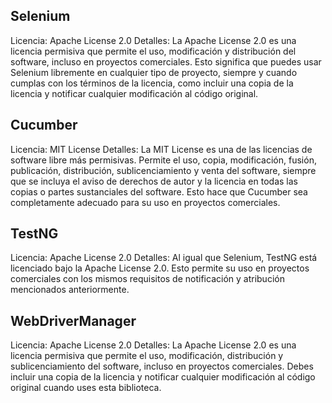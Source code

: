 ## Selenium

Licencia: Apache License 2.0
Detalles: La Apache License 2.0 es una licencia permisiva que permite el uso, modificación y distribución del software, incluso en proyectos comerciales. Esto significa que puedes usar Selenium libremente en cualquier tipo de proyecto, siempre y cuando cumplas con los términos de la licencia, como incluir una copia de la licencia y notificar cualquier modificación al código original.

## Cucumber

Licencia: MIT License
Detalles: La MIT License es una de las licencias de software libre más permisivas. Permite el uso, copia, modificación, fusión, publicación, distribución, sublicenciamiento y venta del software, siempre que se incluya el aviso de derechos de autor y la licencia en todas las copias o partes sustanciales del software. Esto hace que Cucumber sea completamente adecuado para su uso en proyectos comerciales.

## TestNG

Licencia: Apache License 2.0
Detalles: Al igual que Selenium, TestNG está licenciado bajo la Apache License 2.0. Esto permite su uso en proyectos comerciales con los mismos requisitos de notificación y atribución mencionados anteriormente.

## WebDriverManager

Licencia: Apache License 2.0
Detalles: La Apache License 2.0 es una licencia permisiva que permite el uso, modificación, distribución y sublicenciamiento del software, incluso en proyectos comerciales. Debes incluir una copia de la licencia y notificar cualquier modificación al código original cuando uses esta biblioteca.
